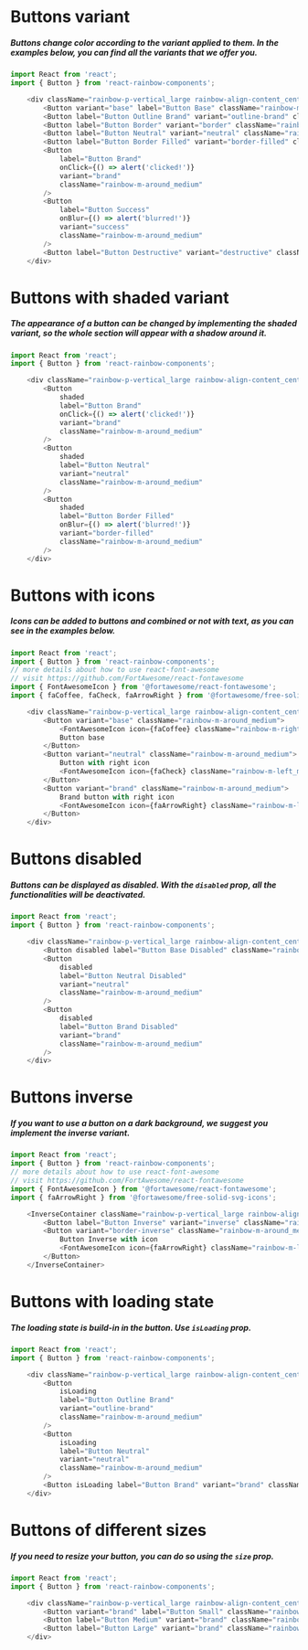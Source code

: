 # Buttons variant
##### Buttons change color according to the variant applied to them. In the examples below, you can find all the variants that we offer you.

```js
import React from 'react';
import { Button } from 'react-rainbow-components';

    <div className="rainbow-p-vertical_large rainbow-align-content_center rainbow-flex_wrap">
        <Button variant="base" label="Button Base" className="rainbow-m-around_medium" />
        <Button label="Button Outline Brand" variant="outline-brand" className="rainbow-m-around_medium" />
        <Button label="Button Border" variant="border" className="rainbow-m-around_medium" />
        <Button label="Button Neutral" variant="neutral" className="rainbow-m-around_medium" />
        <Button label="Button Border Filled" variant="border-filled" className="rainbow-m-around_medium" />
        <Button
            label="Button Brand"
            onClick={() => alert('clicked!')}
            variant="brand"
            className="rainbow-m-around_medium"
        />
        <Button
            label="Button Success"
            onBlur={() => alert('blurred!')}
            variant="success"
            className="rainbow-m-around_medium"
        />
        <Button label="Button Destructive" variant="destructive" className="rainbow-m-around_medium" />
    </div>
```

# Buttons with shaded variant
##### The appearance of a button can be changed by implementing the shaded variant, so the whole section will appear with a shadow around it.

```js
import React from 'react';
import { Button } from 'react-rainbow-components';

    <div className="rainbow-p-vertical_large rainbow-align-content_center rainbow-flex_wrap">
        <Button
            shaded
            label="Button Brand"
            onClick={() => alert('clicked!')}
            variant="brand"
            className="rainbow-m-around_medium"
        />
        <Button
            shaded
            label="Button Neutral"
            variant="neutral"
            className="rainbow-m-around_medium"
        />
        <Button
            shaded
            label="Button Border Filled"
            onBlur={() => alert('blurred!')}
            variant="border-filled"
            className="rainbow-m-around_medium"
        />
    </div>
```

# Buttons with icons
##### Icons can be added to buttons and combined or not with text, as you can see in the examples below.

```js
import React from 'react';
import { Button } from 'react-rainbow-components';
// more details about how to use react-font-awesome
// visit https://github.com/FortAwesome/react-fontawesome
import { FontAwesomeIcon } from '@fortawesome/react-fontawesome';
import { faCoffee, faCheck, faArrowRight } from '@fortawesome/free-solid-svg-icons';

    <div className="rainbow-p-vertical_large rainbow-align-content_center rainbow-flex_wrap">
        <Button variant="base" className="rainbow-m-around_medium">
            <FontAwesomeIcon icon={faCoffee} className="rainbow-m-right_medium" />
            Button base
        </Button>
        <Button variant="neutral" className="rainbow-m-around_medium">
            Button with right icon
            <FontAwesomeIcon icon={faCheck} className="rainbow-m-left_medium" />
        </Button>
        <Button variant="brand" className="rainbow-m-around_medium">
            Brand button with right icon
            <FontAwesomeIcon icon={faArrowRight} className="rainbow-m-left_medium" />
        </Button>
    </div>
```

# Buttons disabled
##### Buttons can be displayed as disabled. With the `disabled` prop, all the functionalities will be deactivated.

```js
import React from 'react';
import { Button } from 'react-rainbow-components';

    <div className="rainbow-p-vertical_large rainbow-align-content_center rainbow-flex_wrap">
        <Button disabled label="Button Base Disabled" className="rainbow-m-around_medium" />
        <Button
            disabled
            label="Button Neutral Disabled"
            variant="neutral"
            className="rainbow-m-around_medium"
        />
        <Button
            disabled
            label="Button Brand Disabled"
            variant="brand"
            className="rainbow-m-around_medium"
        />
    </div>
```

# Buttons inverse
##### If you want to use a button on a dark background, we suggest you implement the inverse variant.

```js
import React from 'react';
import { Button } from 'react-rainbow-components';
// more details about how to use react-font-awesome
// visit https://github.com/FortAwesome/react-fontawesome
import { FontAwesomeIcon } from '@fortawesome/react-fontawesome';
import { faArrowRight } from '@fortawesome/free-solid-svg-icons';

    <InverseContainer className="rainbow-p-vertical_large rainbow-align-content_center rainbow-flex_wrap">
        <Button label="Button Inverse" variant="inverse" className="rainbow-m-around_medium" />
        <Button variant="border-inverse" className="rainbow-m-around_medium">
            Button Inverse with icon
            <FontAwesomeIcon icon={faArrowRight} className="rainbow-m-left_medium" />
        </Button>
    </InverseContainer>
```

# Buttons with loading state
##### The loading state is build-in in the button. Use `isLoading` prop.

```js
import React from 'react';
import { Button } from 'react-rainbow-components';

    <div className="rainbow-p-vertical_large rainbow-align-content_center rainbow-flex_wrap">
        <Button
            isLoading
            label="Button Outline Brand"
            variant="outline-brand"
            className="rainbow-m-around_medium"
        />
        <Button
            isLoading
            label="Button Neutral"
            variant="neutral"
            className="rainbow-m-around_medium"
        />
        <Button isLoading label="Button Brand" variant="brand" className="rainbow-m-around_medium" />
    </div>
```

# Buttons of different sizes
##### If you need to resize your button, you can do so using the `size` prop.

```js
import React from 'react';
import { Button } from 'react-rainbow-components';

    <div className="rainbow-p-vertical_large rainbow-align-content_center rainbow-flex_wrap">
        <Button variant="brand" label="Button Small" className="rainbow-m-around_medium" size='small'/>
        <Button label="Button Medium" variant="brand" className="rainbow-m-around_medium" size="medium"/>
        <Button label="Button Large" variant="brand" className="rainbow-m-around_medium" size='large'/>
    </div>
```
